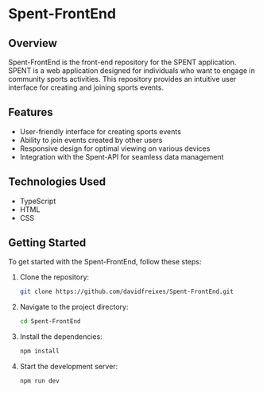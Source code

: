 # Spent-FrontEnd

## Overview
Spent-FrontEnd is the front-end repository for the SPENT application. SPENT is a web application designed for individuals who want to engage in community sports activities. This repository provides an intuitive user interface for creating and joining sports events.

## Features
- User-friendly interface for creating sports events
- Ability to join events created by other users
- Responsive design for optimal viewing on various devices
- Integration with the Spent-API for seamless data management

## Technologies Used
- TypeScript
- HTML
- CSS

## Getting Started
To get started with the Spent-FrontEnd, follow these steps:

1. Clone the repository:
   ```bash
   git clone https://github.com/davidfreixes/Spent-FrontEnd.git

2. Navigate to the project directory:
   ```bash
   cd Spent-FrontEnd

4. Install the dependencies:
   ```bash
   npm install

5. Start the development server:
   ```bash
   npm run dev

